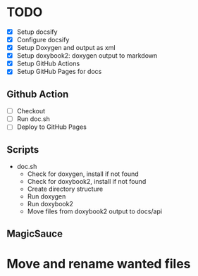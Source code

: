 # TODO

- [x] Setup docsify
- [x] Configure docsify
- [x] Setup Doxygen and output as xml
- [x] Setup doxybook2: doxygen output to markdown
- [x] Setup GitHub Actions
- [x] Setup GitHub Pages for docs

## Github Action

- [ ] Checkout
- [ ] Run doc.sh
- [ ] Deploy to GitHub Pages

## Scripts

- doc.sh
  - Check for doxygen, install if not found
  - Check for doxybook2, install if not found
  - Create directory structure
  - Run doxygen
  - Run doxybook2
  - Move files from doxybook2 output to docs/api

## MagicSauce

# Move and rename wanted files
